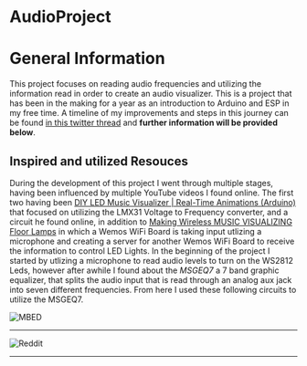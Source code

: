 # AudioProject

# General Information
This project focuses on reading audio frequencies and utilizing the information read in order to create an audio visualizer. This is a project that has been in the making for a year as an introduction to Arduino and ESP in my free time. A timeline of my improvements and steps in this journey can be found [in this twitter thread](https://twitter.com/PunaticGerry/status/1292268597901811712?s=20) and **further information will be provided below**.


## Inspired and utilized Resouces
 During the development of this project I went through multiple stages, having been influenced by multiple YouTube videos I found online. The first two having been [DIY LED Music Visualizer | Real-Time Animations (Arduino)](https://youtu.be/lU1GVVU9gLU) that focused on utilizing the LMX31 Voltage to Frequency converter, and a circuit he found online, in addition to [Making Wireless MUSIC VISUALIZING Floor Lamps](https://youtu.be/yninmUrl4C0) in which a Wemos WiFi Board is taking input utlizing a microphone and creating a server for another Wemos WiFi Board to receive the information to control LED Lights.
 In the beginning of the project I started by utlizing a microphone to read audio levels to turn on the WS2812 Leds, however after awhile I found about the *MSGEQ7* a 7 band graphic equalizer, that splits the audio input that is read through an analog aux jack into seven different frequencies. From here I used these following circuits to utilize the MSGEQ7.
 
 ![MBED](http://developer.mbed.org/media/uploads/chrisisthefish/equalizerschematic.png)
 
 ---
 
 ![Reddit](https://external-preview.redd.it/k60hzDqywt11Vxf9Lf1IaOPm1nax_M0aXfSNiSU6Z-4.jpg?auto=webp&s=7c847391825ed8cf634db3ca683357c1acca59fb)
 
 ---
